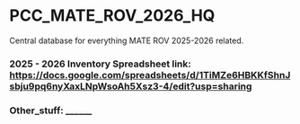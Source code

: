 # PCC_MATE_ROV_2026_HQ
Central database for everything MATE ROV 2025-2026 related.

### 2025 - 2026 Inventory Spreadsheet link: https://docs.google.com/spreadsheets/d/1TiMZe6HBKKfShnJsbju9pq6nyXaxLNpWsoAh5Xsz3-4/edit?usp=sharing
### Other_stuff: ______
